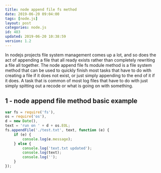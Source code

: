 ```yaml
---
title: node append file fs method
date: 2019-06-20 09:04:00
tags: [node.js]
layout: post
categories: node.js
id: 483
updated: 2019-06-20 10:38:59
version: 1.2
---
```


In nodejs projects file system management comes up a lot, and so does the act of appending a file that all ready exists rather than completely rewriting a file all together. The node append file fs module method is a file system method that can be used to quickly finish most tasks that have to do with creating a file if it does not exist, or just simply appending to the end of it if it does. A task that is common of most log files that have to do with just simply spitting out a recode or what is going on with something.

<!-- more -->

## 1 - node append file method basic example

```js
var fs = require('fs'),
os = require('os'),
d = new Date(),
text = 'run on ' + d + os.EOL;
fs.appendFile('./test.txt', text, function (e) {
    if (e) {
        console.log(e.message);
    } else {
        console.log('text.txt updated');
        console.log(text);
        console.log('');
    }
});
```
